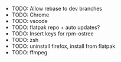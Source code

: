 - TODO: Allow rebase to dev branches
- TODO: Chrome
- TODO: vscode
- TODO: flatpak repo + auto updates?
- TODO: Insert keys for rpm-ostree
- TODO: zsh
- TODO: uninstall firefox, install from flatpak
- TODO: ffmpeg
